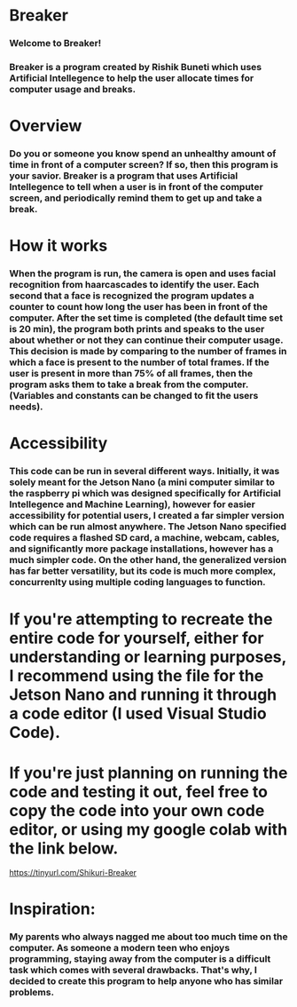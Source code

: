 # Breaker
### Welcome to Breaker!
### Breaker is a program created by Rishik Buneti which uses Artificial Intellegence to help the user allocate times for computer usage and breaks. 

# Overview
### Do you or someone you know spend an unhealthy amount of time in front of a computer screen? If so, then this program is your savior. Breaker is a program that uses Artificial Intellegence to tell when a user is in front of the computer screen, and periodically remind them to get up and take a break. 

# How it works
### When the program is run, the camera is open and uses facial recognition from haarcascades to identify the user. Each second that a face is recognized the program updates a counter to count how long the user has been in front of the computer. After the set time is completed (the default time set is 20 min), the program both prints and speaks to the user about whether or not they can continue their computer usage. This decision is made by comparing to the number of frames in which a face is present to the number of total frames. If the user is present in more than 75% of all frames, then the program asks them to take a break from the computer. (Variables and constants can be changed to fit the users needs).

# Accessibility 
### This code can be run in several different ways. Initially, it was solely meant for the Jetson Nano (a mini computer similar to the raspberry pi which was designed specifically for Artificial Intellegence and Machine Learning), however for easier accessibility for potential users, I created a far simpler version which can be run almost anywhere. The Jetson Nano specified code requires a flashed SD card, a machine, webcam, cables, and significantly more package installations, however has a much simpler code. On the other hand, the generalized version has far better versatility, but its code is much more complex, concurrenlty using multiple coding languages to function.  

# If you're attempting to recreate the entire code for yourself, either for understanding or learning purposes, I recommend using the file for the Jetson Nano and running it through a code editor (I used Visual Studio Code). 

# If you're just planning on running the code and testing it out, feel free to copy the code into your own code editor, or using my google colab with the link below. 
https://tinyurl.com/Shikuri-Breaker

# Inspiration:
### My parents who always nagged me about too much time on the computer. As someone a modern teen who enjoys programming, staying away from the computer is a difficult task which comes with several drawbacks. That's why, I decided to create this program to help anyone who has similar problems.
